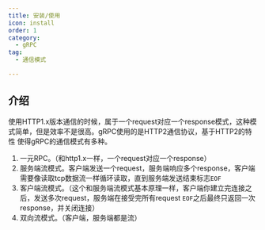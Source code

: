 ```yaml
---
title: 安装/使用
icon: install
order: 1
category:
  - gRPC
tag:
  - 通信模式

---
```


## 介绍

使用HTTP1.x版本通信的时候，属于一个request对应一个response模式，这种模式简单，但是效率不是很高。gRPC使用的是HTTP2通信协议，基于HTTP2的特性
使得gRPC的通信模式有多种。

1. 一元RPC。（和http1.x一样，一个request对应一个response）
2. 服务端流模式。客户端发送一个request，服务端响应多个response，客户端需要像读取tcp数据流一样循环读取，直到服务端发送结束标志`EOF`
3. 客户端流模式。（这个和服务端流模式基本原理一样，客户端你建立完连接之后，发送多次request，服务端在接受完所有request `EOF`之后最终只返回一次response，并关闭连接）
4. 双向流模式。（客户端，服务端都是流）

